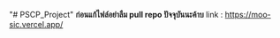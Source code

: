 "# PSCP_Project" 
**ก่อนแก้ไฟล์อย่าลืม pull repo ปัจจุบันนะค้าบ**
link : https://moo-sic.vercel.app/